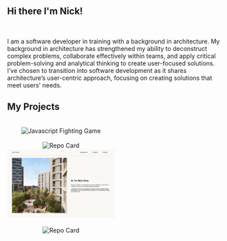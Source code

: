 ## Hi there I'm Nick! 
<br>


I am a software developer in training with a background in architecture. My background in architecture has strengthened my ability to deconstruct complex problems, collaborate effectively within teams, and apply critical problem-solving and analytical thinking to create user-focused solutions. I’ve chosen to transition into software development as it shares architecture’s user-centric approach, focusing on creating solutions that meet users' needs.
<br>

## My Projects  
<br>

<div style="display: inline-block; width: 250px; text-align: center; margin-right: 40px;">
  <a href="https://github.com/nchua3012/Javascript-Fighting-Game" style="outline: none; text-decoration: none;">
    <img src="https://github.com/nchua3012/Javascript-Fighting-Game/blob/main/Game%20Website.png?raw=true" width="250" alt="Javascript Fighting Game" style="outline: none; border: none;">
  </a>
  <br><br>
  <a href="https://github.com/nchua3012/Javascript-Fighting-Game" style="outline: none; text-decoration: none;">
    <img src="https://github-readme-stats.vercel.app/api/pin/?username=nchua3012&repo=Javascript-Fighting-Game&theme=apprentice" alt="Repo Card" style="outline: none; border: none;">
  </a>
</div>

<div style="display: inline-block; width: 250px; text-align: center;">
  <a href="https://github.com/nchua3012/NickChua" style="outline: none; text-decoration: none;">
    <img src="https://github.com/nchua3012/NickChua/blob/main/Portfolio%20Website.png?raw=true" width="250" alt="Nick Chua Portfolio Website" style="outline: none; border: none;">
  </a>
  <br><br>
  <a href="https://github.com/nchua3012/NickChua" style="outline: none; text-decoration: none;">
    <img src="https://github-readme-stats.vercel.app/api/pin/?username=nchua3012&repo=NickChua&theme=apprentice" alt="Repo Card" style="outline: none; border: none;">
  </a>
</div>

<br>

<br>
<br>
<br>
<br>
<br>
<br>
<br>
<br>
<br>
<br>
<br>
<br>
<br>
<br>

